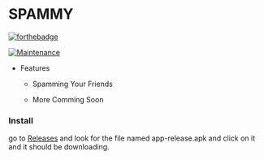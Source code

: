 # SPAMMY

  [![forthebadge](https://forthebadge.com/images/badges/made-with-java.svg)](https://forthebadge.com)
  
  [![Maintenance](https://img.shields.io/badge/Maintained%3F-yes-green.svg)](https://GitHub.com/Naereen/StrapDown.js/graphs/commit-activity)

- Features

	- Spamming Your Friends

	- More Comming Soon

  

### Install
go to [Releases](https://github.com/DevSamuelV/Sms-Spammer/releases) and look for the file named app-release.apk 
and click on it and it should be downloading.
